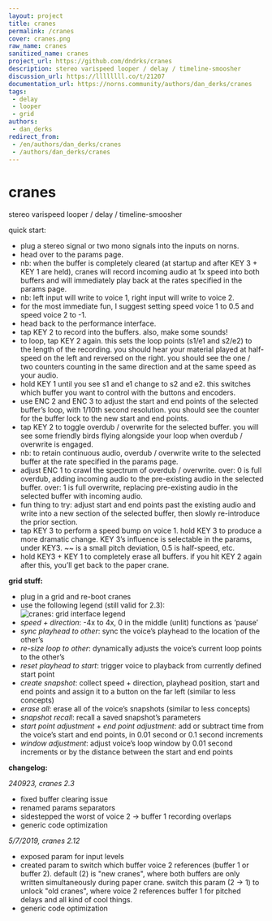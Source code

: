```yaml
---
layout: project
title: cranes
permalink: /cranes
cover: cranes.png
raw_name: cranes
sanitized_name: cranes
project_url: https://github.com/dndrks/cranes
description: stereo varispeed looper / delay / timeline-smoosher
discussion_url: https://llllllll.co/t/21207
documentation_url: https://norns.community/authors/dan_derks/cranes
tags:
 - delay
 - looper
 - grid
authors:
 - dan_derks
redirect_from:
 - /en/authors/dan_derks/cranes
 - /authors/dan_derks/cranes
---
```

# cranes
stereo varispeed looper / delay / timeline-smoosher

quick start:

- plug a stereo signal or two mono signals into the inputs on norns.
- head over to the params page.
- nb: when the buffer is completely cleared (at startup and after KEY 3 + KEY 1 are held), cranes will record incoming audio at 1x speed into both buffers and will immediately play back at the rates specified in the params page.
- nb: left input will write to voice 1, right input will write to voice 2.
- for the most immediate fun, I suggest setting speed voice 1 to 0.5 and speed voice 2 to -1.
- head back to the performance interface.
- tap KEY 2 to record into the buffers. also, make some sounds!
- to loop, tap KEY 2 again. this sets the loop points (s1/e1 and s2/e2) to the length of the recording. you should hear your material played at half-speed on the left and reversed on the right. you should see the one / two counters counting in the same direction and at the same speed as your audio.
- hold KEY 1 until you see s1 and e1 change to s2 and e2. this switches which buffer you want to control with the buttons and encoders.
- use ENC 2 and ENC 3 to adjust the start and end points of the selected buffer’s loop, with 1/10th second resolution. you should see the counter for the buffer lock to the new start and end points.
- tap KEY 2 to toggle overdub / overwrite for the selected buffer. you will see some friendly birds flying alongside your loop when overdub / overwrite is engaged.
- nb: to retain continuous audio, overdub / overwrite write to the selected buffer at the rate specified in the params page.
- adjust ENC 1 to crawl the spectrum of overdub / overwrite. over: 0 is full overdub, adding incoming audio to the pre-existing audio in the selected buffer. over: 1 is full overwrite, replacing pre-existing audio in the selected buffer with incoming audio.
- fun thing to try: adjust start and end points past the existing audio and write into a new section of the selected buffer, then slowly re-introduce the prior section.
- tap KEY 3 to perform a speed bump on voice 1. hold KEY 3 to produce a more dramatic change. KEY 3’s influence is selectable in the params, under KEY3. ~~ is a small pitch deviation, 0.5 is half-speed, etc.
- hold KEY3 + KEY 1 to completely erase all buffers. if you hit KEY 2 again after this, you’ll get back to the paper crane.

**grid stuff:**

- plug in a grid and re-boot cranes
- use the following legend (still valid for 2.3):
![cranes: grid interface legend](https://llllllll.co/uploads/default/original/3X/e/b/eb0fb77835e0a1fafc7afcaa85569408a03fcebf.jpeg)
- *speed + direction*: -4x to 4x, 0 in the middle (unlit) functions as ‘pause’
- *sync playhead to other*: sync the voice’s playhead to the location of the other’s
- *re-size loop to other*: dynamically adjusts the voice’s current loop points to the other’s
- *reset playhead to start*: trigger voice to playback from currently defined start point
- *create snapshot*: collect speed + direction, playhead position, start and end points and assign it to a button on the far left (similar to less concepts)
- *erase all*: erase all of the voice’s snapshots (similar to less concepts)
- *snapshot recall*: recall a saved snapshot’s parameters
- *start point adjustment* + *end point adjustment*: add or subtract time from the voice’s start and end points, in 0.01 second or 0.1 second increments
- *window adjustment*: adjust voice’s loop window by 0.01 second increments or by the distance between the start and end points

**changelog:**

*240923, cranes 2.3*
- fixed buffer clearing issue
- renamed params separators
- sidestepped the worst of voice 2 -> buffer 1 recording overlaps
- generic code optimization

*5/7/2019, cranes 2.12*
- exposed param for input levels
- created param to switch which buffer voice 2 references (buffer 1 or buffer 2). default (2) is "new cranes", where both buffers are only written simultaneously during paper crane. switch this param (2 -> 1) to unlock "old cranes", where voice 2 references buffer 1 for pitched delays and all kind of cool things.
- generic code optimization
